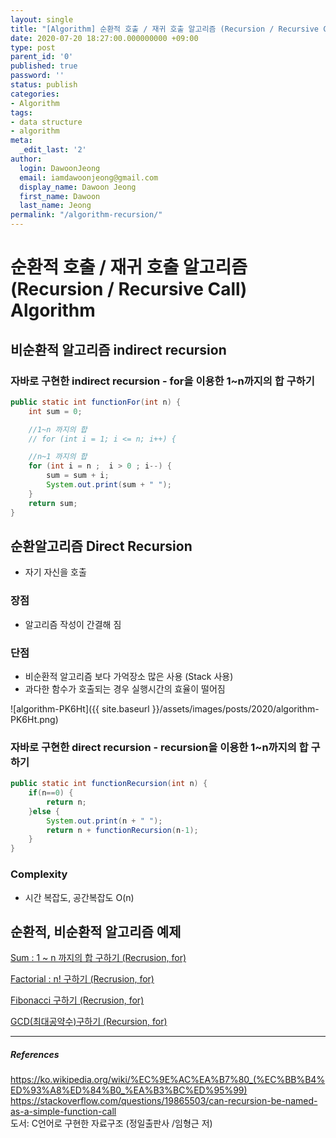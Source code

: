 ```yaml
---
layout: single
title: "[Algorithm] 순환적 호출 / 재귀 호출 알고리즘 (Recursion / Recursive Call)"
date: 2020-07-20 18:27:00.000000000 +09:00
type: post
parent_id: '0'
published: true
password: ''
status: publish
categories:
- Algorithm
tags:
- data structure
- algorithm
meta:
  _edit_last: '2'
author:
  login: DawoonJeong
  email: iamdawoonjeong@gmail.com
  display_name: Dawoon Jeong
  first_name: Dawoon
  last_name: Jeong
permalink: "/algorithm-recursion/"
---
```

# 순환적 호출 / 재귀 호출 알고리즘 (Recursion / Recursive Call) Algorithm


## 비순환적 알고리즘 indirect recursion

### 자바로 구현한 indirect recursion  -  for을 이용한 1~n까지의 합 구하기


```java
public static int functionFor(int n) {
    int sum = 0;

    //1~n 까지의 합
    // for (int i = 1; i <= n; i++) {

    //n~1 까지의 합
    for (int i = n ;  i > 0 ; i--) {
        sum = sum + i;
        System.out.print(sum + " ");
    }
    return sum;
}
```


## 순환알고리즘 Direct Recursion
- 자기 자신을 호출


### 장점
- 알고리즘 작성이 간결해 짐

### 단점
- 비순환적 알고리즘 보다 가억장소 많은 사용 (Stack 사용)
- 과다한 함수가 호출되는 경우 실행시간의 효율이 떨어짐


![algorithm-PK6Ht]({{ site.baseurl }}/assets/images/posts/2020/algorithm-PK6Ht.png)


### 자바로 구현한 direct recursion  -  recursion을 이용한 1~n까지의 합 구하기


```java
public static int functionRecursion(int n) {
    if(n==0) {
        return n;
    }else {
        System.out.print(n + " ");
        return n + functionRecursion(n-1);
    }
}
```


### Complexity
- 시간 복잡도, 공간복잡도 O(n)


## 순환적, 비순환적 알고리즘 예제

[Sum : 1 ~ n 까지의 합 구하기 (Recrusion, for)](https://github.com/devvoon/java-datastructure-algorithm/blob/master/java-algorithm-theory/src/recursion/Sum.java)

[Factorial : n! 구하기 (Recrusion, for)](https://github.com/devvoon/java-datastructure-algorithm/blob/master/java-algorithm-theory/src/recursion/Factorial.java)

[Fibonacci 구하기 (Recrusion, for)](https://github.com/devvoon/java-datastructure-algorithm/blob/master/java-algorithm-theory/src/recursion/Fibonacci.java)

[GCD(최대공약수)구하기 (Recursion, for)](https://github.com/devvoon/java-datastructure-algorithm/blob/master/java-algorithm-theory/src/recursion/GCD.java)


---
##### References
<https://ko.wikipedia.org/wiki/%EC%9E%AC%EA%B7%80_(%EC%BB%B4%ED%93%A8%ED%84%B0_%EA%B3%BC%ED%95%99)>  
<https://stackoverflow.com/questions/19865503/can-recursion-be-named-as-a-simple-function-call>  
도서: C언어로 구현한 자료구조 (정일출판사 /임형근 저)
